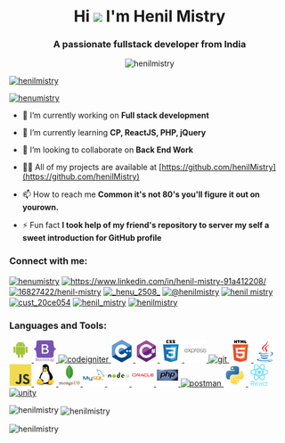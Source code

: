<h1 align="center">Hi <img src="https://media.giphy.com/media/hvRJCLFzcasrR4ia7z/giphy.gif" width="40">  I'm Henil Mistry</h1>
<h3 align="center">A passionate fullstack developer from India</h3>

<p align="center"> <img src="https://komarev.com/ghpvc/?username=henilmistry&label=Profile%20views&color=0e75b6&style=flat" alt="henilmistry" /> </p>

<p align="left"> <a href="https://github.com/ryo-ma/github-profile-trophy"><img src="https://github-profile-trophy.vercel.app/?username=henilmistry" alt="henilmistry" /></a> </p>

<p align="left"> <a href="https://twitter.com/henumistry" target="blank"><img src="https://img.shields.io/twitter/follow/henumistry?logo=twitter&style=for-the-badge" alt="henumistry" /></a> </p>

- 🔭 I’m currently working on **Full stack development**

- 🌱 I’m currently learning **CP, ReactJS, PHP, jQuery**

- 👯 I’m looking to collaborate on **Back End Work**

- 👨‍💻 All of my projects are available at [https://github.com/henilMistry](https://github.com/henilMistry)

- 📫 How to reach me **Common it's not 80's you'll figure it out on yourown.**

- ⚡ Fun fact **I took help of my friend's repository to server my self a sweet introduction for GitHub profile**

<h3 align="left">Connect with me:</h3>
<p align="left">
<a href="https://twitter.com/henumistry" target="blank"><img align="center" src="https://raw.githubusercontent.com/rahuldkjain/github-profile-readme-generator/master/src/images/icons/Social/twitter.svg" alt="henumistry" height="30" width="40" /></a>
<a href="https://linkedin.com/in/https://www.linkedin.com/in/henil-mistry-91a412208/" target="blank"><img align="center" src="https://raw.githubusercontent.com/rahuldkjain/github-profile-readme-generator/master/src/images/icons/Social/linked-in-alt.svg" alt="https://www.linkedin.com/in/henil-mistry-91a412208/" height="30" width="40" /></a>
<a href="https://stackoverflow.com/users/16827422/henil-mistry" target="blank"><img align="center" src="https://raw.githubusercontent.com/rahuldkjain/github-profile-readme-generator/master/src/images/icons/Social/stack-overflow.svg" alt="16827422/henil-mistry" height="30" width="40" /></a>
<a href="https://instagram.com/_henu_2508_" target="blank"><img align="center" src="https://raw.githubusercontent.com/rahuldkjain/github-profile-readme-generator/master/src/images/icons/Social/instagram.svg" alt="_henu_2508_" height="30" width="40" /></a>
<a href="https://medium.com/@henilmistry" target="blank"><img align="center" src="https://raw.githubusercontent.com/rahuldkjain/github-profile-readme-generator/master/src/images/icons/Social/medium.svg" alt="@henilmistry" height="30" width="40" /></a>
<a href="https://www.youtube.com/c/henil mistry" target="blank"><img align="center" src="https://raw.githubusercontent.com/rahuldkjain/github-profile-readme-generator/master/src/images/icons/Social/youtube.svg" alt="henil mistry" height="30" width="40" /></a>
<a href="https://www.codechef.com/users/cust_20ce054" target="blank"><img align="center" src="https://cdn.jsdelivr.net/npm/simple-icons@3.1.0/icons/codechef.svg" alt="cust_20ce054" height="30" width="40" /></a>
<a href="https://www.hackerrank.com/henil_mistry" target="blank"><img align="center" src="https://raw.githubusercontent.com/rahuldkjain/github-profile-readme-generator/master/src/images/icons/Social/hackerrank.svg" alt="henil_mistry" height="30" width="40" /></a>
<a href="https://www.leetcode.com/henilmistry" target="blank"><img align="center" src="https://raw.githubusercontent.com/rahuldkjain/github-profile-readme-generator/master/src/images/icons/Social/leet-code.svg" alt="henilmistry" height="30" width="40" /></a>
</p>

<h3 align="left">Languages and Tools:</h3>
<p align="left"> <a href="https://developer.android.com" target="_blank" rel="noreferrer"> <img src="https://raw.githubusercontent.com/devicons/devicon/master/icons/android/android-original-wordmark.svg" alt="android" width="40" height="40"/> </a> <a href="https://getbootstrap.com" target="_blank" rel="noreferrer"> <img src="https://raw.githubusercontent.com/devicons/devicon/master/icons/bootstrap/bootstrap-plain-wordmark.svg" alt="bootstrap" width="40" height="40"/> </a> <a href="https://codeigniter.com" target="_blank" rel="noreferrer"> <img src="https://cdn.worldvectorlogo.com/logos/codeigniter.svg" alt="codeigniter" width="40" height="40"/> </a> <a href="https://www.w3schools.com/cpp/" target="_blank" rel="noreferrer"> <img src="https://raw.githubusercontent.com/devicons/devicon/master/icons/cplusplus/cplusplus-original.svg" alt="cplusplus" width="40" height="40"/> </a> <a href="https://www.w3schools.com/cs/" target="_blank" rel="noreferrer"> <img src="https://raw.githubusercontent.com/devicons/devicon/master/icons/csharp/csharp-original.svg" alt="csharp" width="40" height="40"/> </a> <a href="https://www.w3schools.com/css/" target="_blank" rel="noreferrer"> <img src="https://raw.githubusercontent.com/devicons/devicon/master/icons/css3/css3-original-wordmark.svg" alt="css3" width="40" height="40"/> </a> <a href="https://expressjs.com" target="_blank" rel="noreferrer"> <img src="https://raw.githubusercontent.com/devicons/devicon/master/icons/express/express-original-wordmark.svg" alt="express" width="40" height="40"/> </a> <a href="https://git-scm.com/" target="_blank" rel="noreferrer"> <img src="https://www.vectorlogo.zone/logos/git-scm/git-scm-icon.svg" alt="git" width="40" height="40"/> </a> <a href="https://www.w3.org/html/" target="_blank" rel="noreferrer"> <img src="https://raw.githubusercontent.com/devicons/devicon/master/icons/html5/html5-original-wordmark.svg" alt="html5" width="40" height="40"/> </a> <a href="https://www.java.com" target="_blank" rel="noreferrer"> <img src="https://raw.githubusercontent.com/devicons/devicon/master/icons/java/java-original.svg" alt="java" width="40" height="40"/> </a> <a href="https://developer.mozilla.org/en-US/docs/Web/JavaScript" target="_blank" rel="noreferrer"> <img src="https://raw.githubusercontent.com/devicons/devicon/master/icons/javascript/javascript-original.svg" alt="javascript" width="40" height="40"/> </a> <a href="https://www.linux.org/" target="_blank" rel="noreferrer"> <img src="https://raw.githubusercontent.com/devicons/devicon/master/icons/linux/linux-original.svg" alt="linux" width="40" height="40"/> </a> <a href="https://www.mongodb.com/" target="_blank" rel="noreferrer"> <img src="https://raw.githubusercontent.com/devicons/devicon/master/icons/mongodb/mongodb-original-wordmark.svg" alt="mongodb" width="40" height="40"/> </a> <a href="https://www.mysql.com/" target="_blank" rel="noreferrer"> <img src="https://raw.githubusercontent.com/devicons/devicon/master/icons/mysql/mysql-original-wordmark.svg" alt="mysql" width="40" height="40"/> </a> <a href="https://nodejs.org" target="_blank" rel="noreferrer"> <img src="https://raw.githubusercontent.com/devicons/devicon/master/icons/nodejs/nodejs-original-wordmark.svg" alt="nodejs" width="40" height="40"/> </a> <a href="https://www.oracle.com/" target="_blank" rel="noreferrer"> <img src="https://raw.githubusercontent.com/devicons/devicon/master/icons/oracle/oracle-original.svg" alt="oracle" width="40" height="40"/> </a> <a href="https://www.php.net" target="_blank" rel="noreferrer"> <img src="https://raw.githubusercontent.com/devicons/devicon/master/icons/php/php-original.svg" alt="php" width="40" height="40"/> </a> <a href="https://postman.com" target="_blank" rel="noreferrer"> <img src="https://www.vectorlogo.zone/logos/getpostman/getpostman-icon.svg" alt="postman" width="40" height="40"/> </a> <a href="https://www.python.org" target="_blank" rel="noreferrer"> <img src="https://raw.githubusercontent.com/devicons/devicon/master/icons/python/python-original.svg" alt="python" width="40" height="40"/> </a> <a href="https://reactjs.org/" target="_blank" rel="noreferrer"> <img src="https://raw.githubusercontent.com/devicons/devicon/master/icons/react/react-original-wordmark.svg" alt="react" width="40" height="40"/> </a> <a href="https://unity.com/" target="_blank" rel="noreferrer"> <img src="https://www.vectorlogo.zone/logos/unity3d/unity3d-icon.svg" alt="unity" width="40" height="40"/> </a> </p>

<p><img align="left" src="https://github-readme-stats.vercel.app/api/top-langs?username=henilmistry&show_icons=true&locale=en&layout=compact" alt="henilmistry" /></p>

<p>&nbsp;<img align="center" src="https://github-readme-stats.vercel.app/api?username=henilmistry&show_icons=true&locale=en" alt="henilmistry" /></p>

<p><img align="center" src="https://github-readme-streak-stats.herokuapp.com/?user=henilmistry&" alt="henilmistry" /></p>
